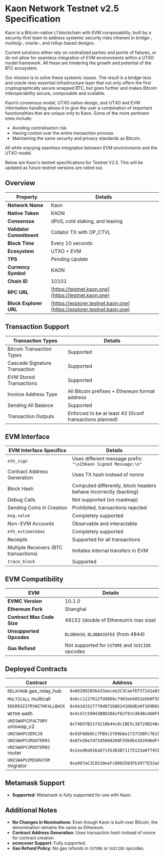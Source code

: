 # Kaon Network Testnet v2.5 Specification

Kaon is a Bitcoin-native L1 blockchain with EVM composability, built by a security-first team to address systemic security risks inherent in bridge-, multisig-, oracle-, and rollup-based designs.

Current solutions either rely on centralized parties and points of failures, or do not allow for seamless integration of EVM environments within a UTXO model framework. All these are hindering the growth and potential of the BTC ecosystem.

Our mission is to solve these systemic issues. The result is a bridge-less and oracle-less essential infrastructure layer that not only offers the first cryptographically secure wrapped BTC, but goes further and makes Bitcoin interoperability secure, composable and scalable.

Kaon’s consensus model, UTXO native design, and UTXO and EVM information handling allows it to give the user a combination of important functionalities that are unique only to Kaon. Some of the more pertinent ones include:

- Avoiding centralisation risk.
- Having control over the entire transaction process.
- Maintaining the same security and privacy standards as Bitcoin.

All while enjoying seamless integration between EVM environments and the UTXO model.

Below are Kaon's testnet specifications for Testnet V2.5. This will be updated as future testnet versions are rolled out.

## Overview

| **Property**               | **Details**                                  |
|----------------------------|----------------------------------------------|
| **Network Name**            | Kaon                                         |
| **Native Token**            | KAON                                         |
| **Consensus**               | dPoS, cold staking, and leasing              |
| **Validator Commitment**    | Collator TX with OP_CTVL                     |
| **Block Time**              | Every 10 seconds                             |
| **Ecosystem**               | UTXO + EVM                                   |
| **TPS**                     | _Pending Update_                             |
| **Currency Symbol**         | KAON                                         |
| **Chain ID**                | 10101                                        |
| **RPC URL**                 | [https://testnet.kaon.one](https://testnet.kaon.one) |
| **Block Explorer URL**      | [https://explorer.testnet.kaon.one](https://explorer.testnet.kaon.one) |

## Transaction Support

| **Transaction Types**                            | **Details**                                            |
|--------------------------------------------------|--------------------------------------------------------|
| Bitcoin Transaction Types                        | Supported                                              |
| Cascade Signature Transaction                    | Supported                                              |
| EVM Stored Transactions                          | Supported                                              |
| Invoice Address Type                             | All Bitcoin prefixes + Ethereum format address          |
| Sending All Balance                              | Supported                                              |
| Transaction Outputs                              | Enforced to be at least 43 (0conf transactions planned) |

## EVM Interface

| **EVM Interface Specifics**                      | **Details**                                            |
|--------------------------------------------------|--------------------------------------------------------|
| `eth_sign`                                       | Uses different message prefix: `"\x15Kaon Signed Message:\n"` |
| Contract Address Generation                      | Uses TX hash instead of nonce                          |
| Block Hash                                       | Computed differently, block headers behave incorrectly (backlog) |
| Debug Calls                                      | Not supported (on roadmap)                             |
| Sending Coins in Creation                        | Prohibited, transactions rejected                      |
| `msg.value`                                      | Completely supported                                   |
| Non-EVM Accounts                                 | Observable and interactable                            |
| `eth_estimateGas`                                | Completely supported                                   |
| Receipts                                         | Supported for all transactions                         |
| Multiple Receivers (BTC transactions)            | Imitates internal transfers in EVM                     |
| `trace_block`                                    | Supported                                              |

## EVM Compatibility

| **EVM**                                          | **Details**                                            |
|--------------------------------------------------|--------------------------------------------------------|
| **EVMC Version**                                 | 10.1.0                                                 |
| **Ethereum Fork**                                | Shanghai                                               |
| **Contract Max Code Size**                       | 49152 (double of Ethereum’s max size)                  |
| **Unsupported Opcodes**                          | `BLOBHASH`, `BLOBBASEFEE` (from 4844)                  |
| **Gas Refund**                                   | Not supported for `SSTORE` and `SUICIDE` opcodes       |

## Deployed Contracts

| **Contract**                 | **Address**                                     |
|------------------------------|-------------------------------------------------|
| `RELAYHUB` gas_relay_hub      | `0x86209285bA33aecee2C3CaefEF372A2a811468A4`    |
| `MULTICALL` multicall         | `0x6cc1127612fdd0E6c7403eA4852ebb6F5AA0b6C5`    |
| `ENSREGISTRYWITHFALLBACK`     | `0x9A3d1527778d872b86241D0dEe0f269D68e52c6D`    |
| `WETH9` weth                  | `0x4cA7c59043B0D30AcF62f9cCd64BcAb0F86f2aA1`    |
| `UNISWAPV2FACTORY` uniswap_v2 | `0x7465fB21fd210b44c0c1BE5c38729B240cBE588F`    |
| `UNISWAPV2ERC20`              | `0x93F88b0Cc7FB5c2f09b8a1f37CD8Fc7615Ff3E87`    |
| `UNISWAPV2ROUTER01`           | `0x0fe20a7df3d566820dF35b9Ee2039d6dF42179e7`    |
| `UNISWAPV2ROUTER02` router    | `0x1eed0a916a87145383B71175123a0f74CB113736`    |
| `UNISWAPV2MIGRATOR` migrator  | `0xa987aC3C8520eeFc8003503Fb3977E53a022Ecf4`    |

## Metamask Support

- **Supported**: Metamask is fully supported for use with Kaon.
  
## Additional Notes

- **No Changes in Nominations**: Even though Kaon is built over Bitcoin, the denomination remains the same as Ethereum.
- **Contract Address Generation**: Uses transaction hash instead of nonce for contract creation.
- **ecrecover Support**: Fully supported.
- **Gas Refund Policy**: No gas refunds in `SSTORE` or `SUICIDE` opcodes.
